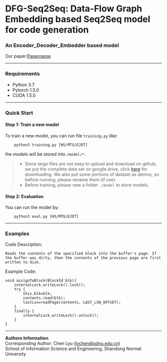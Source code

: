 # DFG-Seq2Seq: Data-Flow Graph Embedding based Seq2Seq model for code generation
### An Encoder_Decoder_Embedder based model 

Our paper:[Papername](http://paperaddress.com)

---

### Requirements
* Python 3.7
* Pytorch 1.5.0
* CUDA 1.5.0

---

### Quick Start
#### Step 1: Train a new model
To train a new model, you can run file `training.py` like:  

```
    python3 training.py [HS/MTG/EJDT]
```  
the models will be stored into `/model/*`.   
> * Since large files are not easy to upload and download on github, we put the complete data set on google drive, click [here](https://drive.google.com/drive/folders/1I3oZWdeeKT9dI4eLZmYyiJB_cXFCB0ha?usp=sharing
) for downloading. We also put some portions of dataset as demos, so before running, please rename them (if use).  
> * Before training, please new a folder `./model` to store models.


#### Step 2: Evaluation
You can run the model by:
```
    python3 eval.py [HS/MTG/EJDT]
```
---
### Examples
Code Description:
```
Reads the contents of the specified block into the buffer's page. If the buffer was dirty, then the contents of the previous page are first written to disk.
```
Example Code:  
```
void assignToBlock(BlockId blk){
    internalLock.writeLock().lock();
    try {
        this.blk=blk;
        contents.read(blk);
        lastLsn=readPage(contents, LAST_LSN_OFFSET);
    }
    finally {
        internalLock.writeLock().unlock();
    }
}
```

---
**Authors Information**:  
Corresponding Author: Chen Lyu  (<lvchen@sdnu.edu.cn>)  
School of Information Science and Engineering, Shandong Normal University
